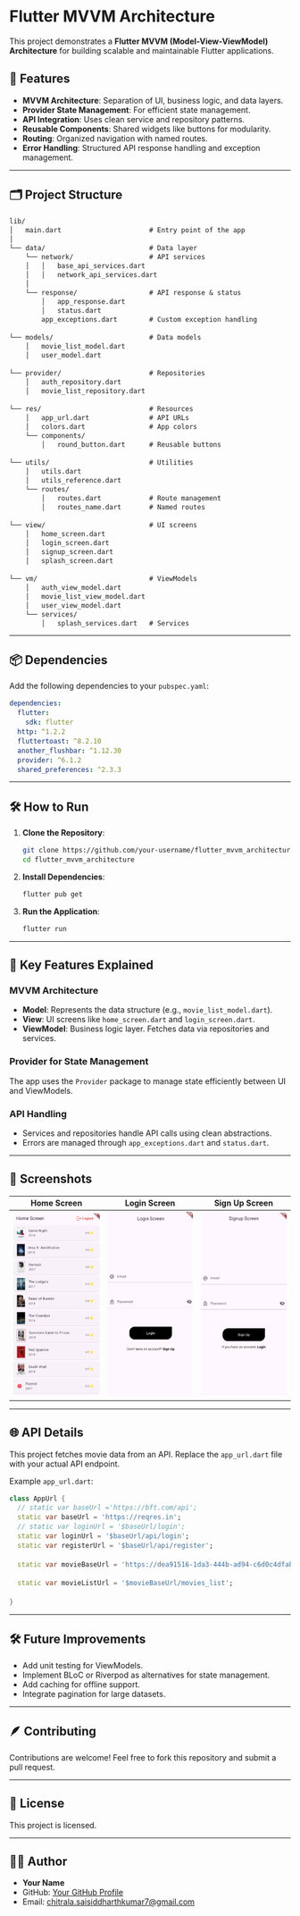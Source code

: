 # Flutter MVVM Architecture

This project demonstrates a **Flutter MVVM (Model-View-ViewModel) Architecture** for building scalable and maintainable Flutter applications.

## 🚀 Features
- **MVVM Architecture**: Separation of UI, business logic, and data layers.
- **Provider State Management**: For efficient state management.
- **API Integration**: Uses clean service and repository patterns.
- **Reusable Components**: Shared widgets like buttons for modularity.
- **Routing**: Organized navigation with named routes.
- **Error Handling**: Structured API response handling and exception management.

---

## 🗂️ Project Structure

```
lib/
│   main.dart                      # Entry point of the app
│
└── data/                          # Data layer
    └── network/                   # API services
    │   │   base_api_services.dart
    │   │   network_api_services.dart
    │
    └── response/                  # API response & status
        │   app_response.dart
        │   status.dart
        app_exceptions.dart        # Custom exception handling

└── models/                        # Data models
    │   movie_list_model.dart
    │   user_model.dart

└── provider/                      # Repositories
    │   auth_repository.dart
    │   movie_list_repository.dart

└── res/                           # Resources
    │   app_url.dart               # API URLs
    │   colors.dart                # App colors
    └── components/
        │   round_button.dart      # Reusable buttons

└── utils/                         # Utilities
    │   utils.dart
    │   utils_reference.dart
    └── routes/
        │   routes.dart            # Route management
        │   routes_name.dart       # Named routes

└── view/                          # UI screens
    │   home_screen.dart
    │   login_screen.dart
    │   signup_screen.dart
    │   splash_screen.dart

└── vm/                            # ViewModels
    │   auth_view_model.dart
    │   movie_list_view_model.dart
    │   user_view_model.dart
    └── services/
        │   splash_services.dart   # Services
```

---

## 📦 Dependencies

Add the following dependencies to your `pubspec.yaml`:

```yaml
dependencies:
  flutter:
    sdk: flutter
  http: ^1.2.2   
  fluttertoast: ^8.2.10   
  another_flushbar: ^1.12.30   
  provider: ^6.1.2
  shared_preferences: ^2.3.3
```

---

## 🛠️ How to Run

1. **Clone the Repository**:
   ```bash
   git clone https://github.com/your-username/flutter_mvvm_architecture.git
   cd flutter_mvvm_architecture
   ```

2. **Install Dependencies**:
   ```bash
   flutter pub get
   ```

3. **Run the Application**:
   ```bash
   flutter run
   ```

---

## 🧬 Key Features Explained

### **MVVM Architecture**
- **Model**: Represents the data structure (e.g., `movie_list_model.dart`).
- **View**: UI screens like `home_screen.dart` and `login_screen.dart`.
- **ViewModel**: Business logic layer. Fetches data via repositories and services.

### **Provider for State Management**
The app uses the `Provider` package to manage state efficiently between UI and ViewModels.

### **API Handling**
- Services and repositories handle API calls using clean abstractions.
- Errors are managed through `app_exceptions.dart` and `status.dart`.

---

## 📱 Screenshots

| Home Screen                        | Login Screen                        | Sign Up Screen                  |
|-----------------------------------|------------------------------------|----------------------------------------|
| ![Home](assets/images/home_screen.png)  | ![Login](assets/images/login_screen.png) | ![Signup](assets/images/Signup_screen.png) |

---

## 🌐 API Details
This project fetches movie data from an API. Replace the `app_url.dart` file with your actual API endpoint.

Example `app_url.dart`:
```dart
class AppUrl {
  // static var baseUrl ='https://bft.com/api';
  static var baseUrl = 'https://reqres.in';
  // static var loginUrl = '$baseUrl/login';
  static var loginUrl = '$baseUrl/api/login';
  static var registerUrl = '$baseUrl/api/register';

  static var movieBaseUrl = 'https://dea91516-1da3-444b-ad94-c6d0c4dfab81.mock.pstmn.io';

  static var movieListUrl = '$movieBaseUrl/movies_list';

}

```

---

## 🛠️ Future Improvements
- Add unit testing for ViewModels.
- Implement BLoC or Riverpod as alternatives for state management.
- Add caching for offline support.
- Integrate pagination for large datasets.

---

## 🪶 Contributing
Contributions are welcome! Feel free to fork this repository and submit a pull request.

---

## 📜 License
This project is licensed.

---

## 👨‍💻 Author
- **Your Name**
- GitHub: [Your GitHub Profile](https://github.com/SiddharthChitrala)
- Email: chitrala.saisiddharthkumar7@gmail.com
